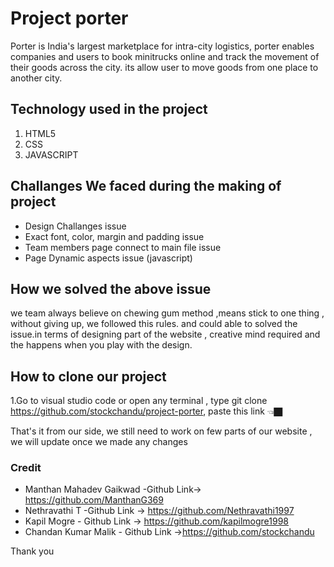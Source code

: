 # Project porter
Porter is India's largest marketplace for intra-city logistics, porter enables companies and users to book minitrucks online and track the movement of their goods across the city.
its allow user to move goods from one place to another city.

## Technology used in the project
1. HTML5
2. CSS
3. JAVASCRIPT

## Challanges We faced during the making of project
* Design Challanges issue
* Exact font, color, margin and padding issue
* Team members page connect to main file issue
* Page Dynamic aspects issue (javascript)

## How we solved the above issue
we team always believe on chewing gum method ,means stick to one thing , without giving up, we followed this rules. and could able to solved the issue.in terms of designing part of the website , creative mind required and the happens when you play with the design.

## How to clone our project
1.Go to visual studio code or open any terminal , type git clone https://github.com/stockchandu/project-porter, paste this link 👈🏿

That's it from our side, we still need to work on few parts of our website , we will update once we made any changes

### Credit
* Manthan Mahadev Gaikwad -Github Link-> https://github.com/ManthanG369
* Nethravathi T -Github Link -> https://github.com/Nethravathi1997
* Kapil Mogre - Github Link -> https://github.com/kapilmogre1998
* Chandan Kumar Malik - Github Link ->https://github.com/stockchandu

Thank you


